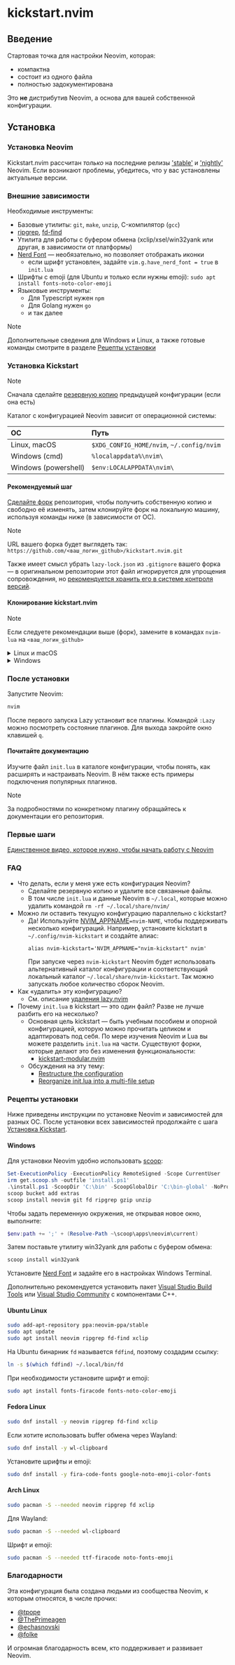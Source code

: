 # kickstart.nvim

## Введение

Стартовая точка для настройки Neovim, которая:

* компактна
* состоит из одного файла
* полностью задокументирована

Это **не** дистрибутив Neovim, а основа для вашей собственной конфигурации.

## Установка

### Установка Neovim

Kickstart.nvim рассчитан *только* на последние релизы
['stable'](https://github.com/neovim/neovim/releases/tag/stable) и
['nightly'](https://github.com/neovim/neovim/releases/tag/nightly) Neovim.
Если возникают проблемы, убедитесь, что у вас установлены актуальные версии.

### Внешние зависимости

Необходимые инструменты:
- Базовые утилиты: `git`, `make`, `unzip`, C-компилятор (`gcc`)
- [ripgrep](https://github.com/BurntSushi/ripgrep#installation),
  [fd-find](https://github.com/sharkdp/fd#installation)
- Утилита для работы с буфером обмена (xclip/xsel/win32yank или другая, в зависимости от платформы)
- [Nerd Font](https://www.nerdfonts.com/) — необязательно, но позволяет отображать иконки
  - если шрифт установлен, задайте `vim.g.have_nerd_font = true` в `init.lua`
- Шрифты с emoji (для Ubuntu и только если нужны emoji): `sudo apt install fonts-noto-color-emoji`
- Языковые инструменты:
  - Для Typescript нужен `npm`
  - Для Golang нужен `go`
  - и так далее

> [!NOTE]
> Дополнительные сведения для Windows и Linux, а также готовые команды смотрите в разделе [Рецепты установки](#рецепты-установки)

### Установка Kickstart

> [!NOTE]
> Сначала сделайте [резервную копию](#faq) предыдущей конфигурации (если она есть)

Каталог с конфигурацией Neovim зависит от операционной системы:

| ОС | Путь |
| :- | :--- |
| Linux, macOS | `$XDG_CONFIG_HOME/nvim`, `~/.config/nvim` |
| Windows (cmd) | `%localappdata%\nvim\` |
| Windows (powershell) | `$env:LOCALAPPDATA\nvim\` |

#### Рекомендуемый шаг

[Сделайте форк](https://docs.github.com/en/get-started/quickstart/fork-a-repo) репозитория,
чтобы получить собственную копию и свободно её изменять, затем клонируйте форк на локальную
машину, используя команды ниже (в зависимости от ОС).

> [!NOTE]
> URL вашего форка будет выглядеть так:
> `https://github.com/<ваш_логин_github>/kickstart.nvim.git`

Также имеет смысл убрать `lazy-lock.json` из `.gitignore` вашего форка — в оригинальном
репозитории этот файл игнорируется для упрощения сопровождения, но
[рекомендуется хранить его в системе контроля версий](https://lazy.folke.io/usage/lockfile).

#### Клонирование kickstart.nvim

> [!NOTE]
> Если следуете рекомендации выше (форк), замените в командах `nvim-lua`
> на `<ваш_логин_github>`

<details><summary>Linux и macOS</summary>

```sh
git clone https://github.com/nvim-lua/kickstart.nvim.git "${XDG_CONFIG_HOME:-$HOME/.config}"/nvim
```

</details>

<details><summary>Windows</summary>

Для `cmd.exe`:

```
git clone https://github.com/nvim-lua/kickstart.nvim.git "%localappdata%\nvim"
```

Для `powershell.exe`:

```
git clone https://github.com/nvim-lua/kickstart.nvim.git "${env:LOCALAPPDATA}\nvim"
```

</details>

### После установки

Запустите Neovim:

```sh
nvim
```

После первого запуска Lazy установит все плагины. Командой `:Lazy` можно посмотреть состояние
плагинов. Для выхода закройте окно клавишей `q`.

#### Почитайте документацию

Изучите файл `init.lua` в каталоге конфигурации, чтобы понять, как расширять и настраивать
Neovim. В нём также есть примеры подключения популярных плагинов.

> [!NOTE]
> За подробностями по конкретному плагину обращайтесь к документации его репозитория.

### Первые шаги

[Единственное видео, которое нужно, чтобы начать работу с Neovim](https://youtu.be/m8C0Cq9Uv9o)

### FAQ

* Что делать, если у меня уже есть конфигурация Neovim?
  * Сделайте резервную копию и удалите все связанные файлы.
  * В том числе `init.lua` и данные Neovim в `~/.local`, которые можно удалить командой `rm -rf ~/.local/share/nvim/`
* Можно ли оставить текущую конфигурацию параллельно с kickstart?
  * Да! Используйте [NVIM_APPNAME](https://neovim.io/doc/user/starting.html#%24NVIM_APPNAME)`=nvim-NAME`,
    чтобы поддерживать несколько конфигураций. Например, установите kickstart в `~/.config/nvim-kickstart`
    и создайте алиас:
    ```
    alias nvim-kickstart='NVIM_APPNAME="nvim-kickstart" nvim'
    ```
    При запуске через `nvim-kickstart` Neovim будет использовать альтернативный каталог конфигурации и
    соответствующий локальный каталог `~/.local/share/nvim-kickstart`. Так можно запускать любое количество
    сборок Neovim.
* Как «удалить» эту конфигурацию?
  * См. описание [удаления lazy.nvim](https://lazy.folke.io/usage#-uninstalling)
* Почему `init.lua` в kickstart — это один файл? Разве не лучше разбить его на несколько?
  * Основная цель kickstart — быть учебным пособием и опорной конфигурацией, которую можно прочитать
    целиком и адаптировать под себя. По мере изучения Neovim и Lua вы можете разделить `init.lua`
    на части. Существуют форки, которые делают это без изменения функциональности:
    * [kickstart-modular.nvim](https://github.com/dam9000/kickstart-modular.nvim)
  * Обсуждения на эту тему:
    * [Restructure the configuration](https://github.com/nvim-lua/kickstart.nvim/issues/218)
    * [Reorganize init.lua into a multi-file setup](https://github.com/nvim-lua/kickstart.nvim/pull/473)

### Рецепты установки

Ниже приведены инструкции по установке Neovim и зависимостей для разных ОС.
После установки всех зависимостей продолжайте с шага [Установка Kickstart](#установка-kickstart).

#### Windows

Для установки Neovim удобно использовать [scoop](https://scoop.sh/):

```powershell
Set-ExecutionPolicy -ExecutionPolicy RemoteSigned -Scope CurrentUser
irm get.scoop.sh -outfile 'install.ps1'
.\install.ps1 -ScoopDir 'C:\bin' -ScoopGlobalDir 'C:\bin-global' -NoProxy
scoop bucket add extras
scoop install neovim git fd ripgrep gzip unzip
```

Чтобы задать переменную окружения, не открывая новое окно, выполните:

```powershell
$env:path += ';' + (Resolve-Path ~\scoop\apps\neovim\current)
```

Затем поставьте утилиту win32yank для работы с буфером обмена:

```powershell
scoop install win32yank
```

Установите [Nerd Font](https://www.nerdfonts.com/font-downloads) и задайте его в настройках Windows Terminal.

Дополнительно рекомендуется установить пакет [Visual Studio Build Tools](https://visualstudio.microsoft.com/visual-cpp-build-tools/)
или [Visual Studio Community](https://visualstudio.microsoft.com/vs/community/) c компонентами C++.

#### Ubuntu Linux

```sh
sudo add-apt-repository ppa:neovim-ppa/stable
sudo apt update
sudo apt install neovim ripgrep fd-find xclip
```

На Ubuntu бинарник `fd` называется `fdfind`, поэтому создадим ссылку:

```sh
ln -s $(which fdfind) ~/.local/bin/fd
```

При необходимости установите шрифт и emoji:

```sh
sudo apt install fonts-firacode fonts-noto-color-emoji
```

#### Fedora Linux

```sh
sudo dnf install -y neovim ripgrep fd-find xclip
```

Если хотите использовать buffer обмена через Wayland:

```sh
sudo dnf install -y wl-clipboard
```

Установите шрифты и emoji:

```sh
sudo dnf install -y fira-code-fonts google-noto-emoji-color-fonts
```

#### Arch Linux

```sh
sudo pacman -S --needed neovim ripgrep fd xclip
```

Для Wayland:

```sh
sudo pacman -S --needed wl-clipboard
```

Шрифт и emoji:

```sh
sudo pacman -S --needed ttf-firacode noto-fonts-emoji
```

### Благодарности

Эта конфигурация была создана людьми из сообщества Neovim, к которым относятся, в числе прочих:

- [@tpope](https://github.com/tpope)
- [@ThePrimeagen](https://github.com/ThePrimeagen)
- [@echasnovski](https://github.com/echasnovski)
- [@folke](https://github.com/folke)

И огромная благодарность всем, кто поддерживает и развивает Neovim.
